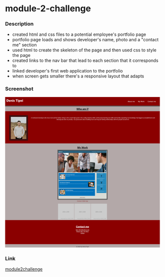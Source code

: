 # module-2-challenge

### Description
* created html and css files to a potential employee's portfolio page
* portfolio page loads and shows developer's name, photo and a "contact me" section
* used html to create the skeleton of the page and then used css to style the page
* created links to the nav bar that lead to each section that it corresponds to
* linked developer's first web application to the portfolio
* when screen gets smaller there's a responsive layout that adapts

### Screenshot
![screenshot](screenshotofportfolio.png)

### Link
[module2challenge](https://dvtipei.github.io/module-2-challenge/)